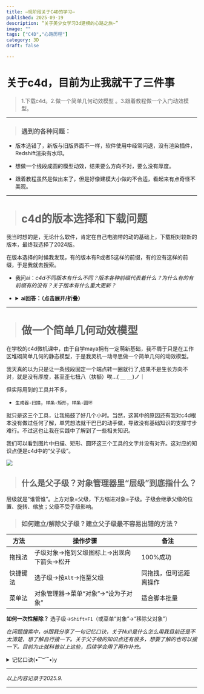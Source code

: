 ```yaml
---
title: —现阶段关于C4D的学习—
published: 2025-09-19
description: “关于美少女学习3d建模的心路之旅~”
image: ""
tags: ["C4D","心路历程"]
category: 3D
draft: false 

---
```

# 关于c4d，目前为止我就干了三件事

>1.下载c4d。2.做一个简单几何动效模型 。3.跟着教程做一个入门动效模型。

---

>### 遇到的各种问题：

- 版本选错了，新版与旧版界面不一样，软件使用中经常闪退，没有渲染插件，Redshift渲染有水印。

- 想做一个线段成圆的模型动效，结果要么方向不对，要么没有厚度。

- 跟着教程虽然是做出来了，但是好像建模大小做的不合适，看起来有点奇怪不美观。

---

># c4d的版本选择和下载问题

我当时想的是，无论什么软件，肯定在自己电脑带的动的基础上，下载相对较新的版本，最终我选择了2024版。

在版本选择的时候我发现，有的版本有R或者S这样的前缀，有的没有这样的前缀，于是我就去搜索。

- 我问ai：*c4d不同版本有什么不同？版本各种前缀代表着什么？为什么有的有前缀有的没有？关于版本有什么重大更新？*

- <details>
  <summary><strong> ai回答：（点击展开/折叠）</strong></summary>
  
  Cinema 4D（C4D）版本体系关键信息：
  
  #### 1、功能分级与变更
  - 旧版本（R21前）：分为多个功能层级：Prime（基础版）、Broadcast（广播设计）、Visualize（建筑/产品可视化）、Studio（完整版）、BodyPaint 3D（纹理绘制）、Lite（精简版）
  - **从R21开始，Maxon取消分级版本，统一为"Cinema 4D"单一版本**
  
  #### 2、版本前缀含义
  - **R系列**（如R23、R26）：正式大版本，每年更新一次，功能更新较大
  - **S系列**（如S22、S26）：轻量/过渡版本，功能略少于R版
  - **年份版本**（如2023、2024）：从2023开始采用，每年更新，2024版默认集成Redshift渲染器
  
  #### 3、重大版本更新亮点
  | 版本 | 重大更新 |
  |------|----------|
  | R20 | 节点材质系统、CAD导入、体积建模 |
  | R23 | 场景节点、角色动画增强、UV工具重构 |
  | S26 | 强化模拟系统、Redshift更深集成 |
  | 2023 | 全新模拟框架、Pyro火焰烟雾系统 |
  | 2024 | 默认Redshift渲染器、刚体模拟、GPU加速 |

  </details>

---

># 做一个简单几何动效模型

在学校的c4d微机课中，由于自学maya拥有一定萌新基础，我不屑于只是在工作区堆砌简单几何的静态模型，于是我灵机一动寻思做一个简单几何的动效模型。

我天真的以为只是让一条线段固定一个端点转一圈就行了,结果不是生长方向不对，就是没有厚度，甚至歪七扭八（扶额）唉...( ＿ ＿)ノ｜

但实际用到的工具并不多，
- `生成器-扫描`，`样条-矩形`，`样条-圆环`

就只是这三个工具，让我捣鼓了好几个小时。当然，这其中的原因还有我对c4d根本没有做过任何了解，单凭想法就干巴巴的动手做，导致没有基础知识的支撑寸步难行。不过这也让我在实践中了解到了一些相关知识。

我们可以看到图片中扫描、矩形、圆环这三个工具的文字并没有对齐。这对应的知识点便是c4d中的“父子级”。

![](https://mikann-1359996823.cos.ap-beijing.myqcloud.com/20250920223409796.png?imageSlim)

>## **什么是父子级？对象管理器里“层级”到底指什么？**

层级就是“谁管谁”。上方对象=父级，下方缩进对象=子级。子级会继承父级的位置、旋转、缩放；父级不受子级影响。

>### **如何建立/解除父子级？建立父子级最不容易出错的方法？**  

| 方法 | 操作步骤 | 备注 |
|---|---|---|
| 拖拽法 | 子级对象→拖到父级图标上→出现向下箭头→松开 | 100%成功 |
| 快捷键法 | 选子级→按`Alt`→拖至父级 | 同拖拽，但可远距离操作 |
| 菜单法 | 对象管理器→菜单“对象”→“设为子对象” | 适合脚本批量 |

**如何一次性解除？**  选子级→`Shift+F1`（或菜单“对象”→“移除父对象”）

*在问题搜索中，ai跟我分享了一句记忆口诀，关于Null是什么怎么用我目前还是不太清楚，想了解自行搜一下。关于父子级的知识点还有很多，想要了解的也可以搜一下。目前为止就科普以上这些，后续学会用了再作补充。*
<details>
<summary>记忆口诀(•‾︶‾•)y</summary>
父动子必动，子动父不动；  
先建Null再建组，坐标混乱先查冻结。
</details>

---

*以上内容记录于2025.9.*

---